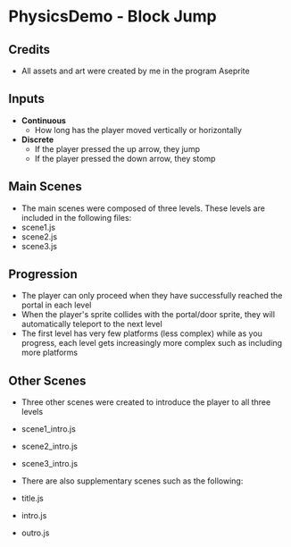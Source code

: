 # PhysicsDemo - Block Jump

## Credits
- All assets and art were created by me in the program Aseprite

## Inputs
- **Continuous**
    - How long has the player moved vertically or horizontally
- **Discrete**
    - If the player pressed the up arrow, they jump
    - If the player pressed the down arrow, they stomp

## Main Scenes
- The main scenes were composed of three levels.  These levels are included in the following files:
- scene1.js
- scene2.js
- scene3.js

## Progression
- The player can only proceed when they have successfully reached the portal in each level
- When the player's sprite collides with the portal/door sprite, they will automatically teleport to the next level
- The first level has very few platforms (less complex) while as you progress, each level gets increasingly more complex such as including more platforms

## Other Scenes
- Three other scenes were created to introduce the player to all three levels
- scene1_intro.js
- scene2_intro.js
- scene3_intro.js

- There are also supplementary scenes such as the following:
- title.js
- intro.js
- outro.js